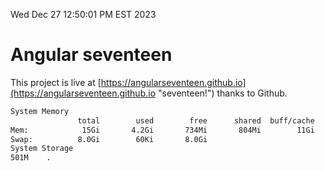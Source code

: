 Wed Dec 27 12:50:01 PM EST 2023

# Angular seventeen


This project is live at [https://angularseventeen.github.io](https://angularseventeen.github.io "seventeen!") thanks to Github.

```bash
System Memory
               total        used        free      shared  buff/cache   available
Mem:            15Gi       4.2Gi       734Mi       804Mi        11Gi        11Gi
Swap:          8.0Gi        60Ki       8.0Gi
System Storage
501M	.
```
```bash
